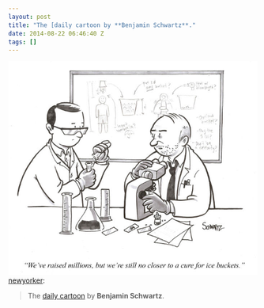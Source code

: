 ```yaml
---
layout: post
title: "The [daily cartoon by **Benjamin Schwartz**."
date: 2014-08-22 06:46:40 Z
tags: []
---
```

![](/media/2014/08/95441967182.jpg)
[newyorker](http://newyorker.tumblr.com/post/95398796476/the-daily-cartoon-by-benjamin-schwartz):

> The [daily cartoon](http://nyr.kr/1vmUA0p) by **Benjamin Schwartz**.
